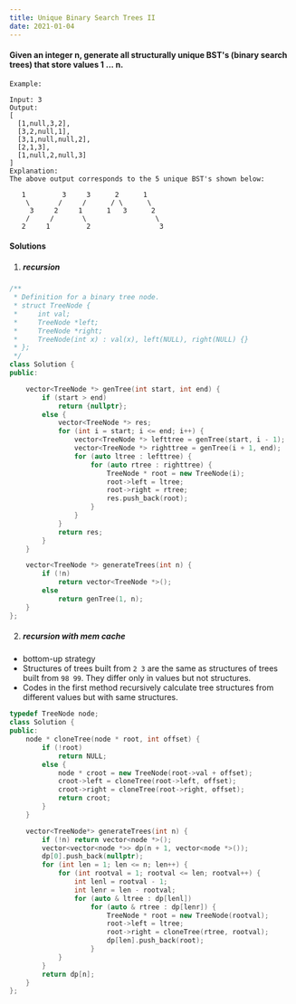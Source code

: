 ```yaml
---
title: Unique Binary Search Trees II
date: 2021-01-04
---
```

#### Given an integer n, generate all structurally unique BST's (binary search trees) that store values 1 ... n.

```
Example:

Input: 3
Output:
[
  [1,null,3,2],
  [3,2,null,1],
  [3,1,null,null,2],
  [2,1,3],
  [1,null,2,null,3]
]
Explanation:
The above output corresponds to the 5 unique BST's shown below:

   1         3     3      2      1
    \       /     /      / \      \
     3     2     1      1   3      2
    /     /       \                 \
   2     1         2                 3
```


#### Solutions

1. ##### recursion

```cpp
/**
 * Definition for a binary tree node.
 * struct TreeNode {
 *     int val;
 *     TreeNode *left;
 *     TreeNode *right;
 *     TreeNode(int x) : val(x), left(NULL), right(NULL) {}
 * };
 */
class Solution {
public:

    vector<TreeNode *> genTree(int start, int end) {
        if (start > end)
            return {nullptr};
        else {
            vector<TreeNode *> res;
            for (int i = start; i <= end; i++) {
                vector<TreeNode *> lefttree = genTree(start, i - 1);
                vector<TreeNode *> righttree = genTree(i + 1, end);
                for (auto ltree : lefttree) {
                    for (auto rtree : righttree) {
                        TreeNode * root = new TreeNode(i);
                        root->left = ltree;
                        root->right = rtree;
                        res.push_back(root);
                    }
                }
            }
            return res;
        }
    }

    vector<TreeNode *> generateTrees(int n) {
        if (!n)
            return vector<TreeNode *>();
        else
            return genTree(1, n);
    }
};
```


2. ##### recursion with mem cache

- bottom-up strategy
- Structures of trees built from `2 3` are the same as structures of trees built from `98 99`. They differ only in values but not structures.
- Codes in the first method recursively calculate tree structures from different values but with same structures.

```cpp
typedef TreeNode node;
class Solution {
public:
    node * cloneTree(node * root, int offset) {
        if (!root)
            return NULL;
        else {
            node * croot = new TreeNode(root->val + offset);
            croot->left = cloneTree(root->left, offset);
            croot->right = cloneTree(root->right, offset);
            return croot;
        }
    }

    vector<TreeNode*> generateTrees(int n) {
        if (!n) return vector<node *>();
        vector<vector<node *>> dp(n + 1, vector<node *>());
        dp[0].push_back(nullptr);
        for (int len = 1; len <= n; len++) {
            for (int rootval = 1; rootval <= len; rootval++) {
                int lenl = rootval - 1;
                int lenr = len - rootval;
                for (auto & ltree : dp[lenl])
                    for (auto & rtree : dp[lenr]) {
                        TreeNode * root = new TreeNode(rootval);
                        root->left = ltree;
                        root->right = cloneTree(rtree, rootval);
                        dp[len].push_back(root);
                    }
            }
        }
        return dp[n];
    }
};
```